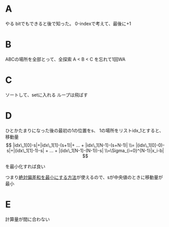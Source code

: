 # A
やる
bitでもできると後で知った。
0-indexで考えて、最後に+1

# B
ABCの場所を全部とって、全探索
A < B < C を忘れて1回WA

# C
ソートして、setに入れる
ループは飛ばす

# D
ひとかたまりになった後の最初の1の位置をs、
1の場所をリストidx_1とすると、
移動量
$$
|idx\_1[0]-s|+|idx\_1[1]-(s+1)|+ ... + |idx\_1[N-1]-(s+N-1)|
\\= |(idx\_1[0]-0)-s|+|(idx\_1[1]-1)-s| + ... + |(idx\_1[N-1]-(N-1))-s|
\\=\Sigma_{i=0}^{N-1}|x_i-b|
$$ 

を最小化すれば良い

つまり[絶対偏差和を最小にする方法](https://hiraocafe.com/note/baratsuki.html)が使えるので、sが中央値のときに移動量が最小

# E
計算量が間に合わない
